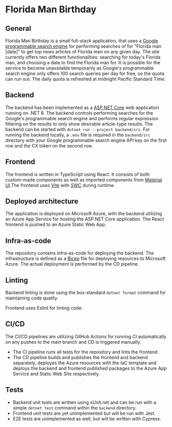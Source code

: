 # Florida Man Birthday

## General

Florida Man Birthday is a small full-stack application, that uses a [Google programmable search engine](https://programmablesearchengine.google.com/about/) for performing searches of for "Florida man \[date\]" to get top news articles of Florida men on any given day. The site currently offers two different functionalities: searching for today's Florida man, and choosing a date to find the Florida man for. It is possible for the service to become unavailable temporarily as Google's programmable search engine only offers 100 search queries per day for free, so the quota can run out. The daily quota is refreshed at midnight Pacific Standard Time.

## Backend

The backend has been implemented as a [ASP.NET Core](https://dotnet.microsoft.com/en-us/apps/aspnet) web application running on .NET 8. The backend controls performing searches for the Google's programmable search engine and performs regular expression filtering on the results to only show desirable article-type results. The backend can be started with `dotnet run --project backend/src`. For running the backend locally, a `.env` file is required in the `backend/src` directory with your Google programmable search engine API key on the first row and the CX token on the second row.

## Frontend

The frontend is written in TypeScript using React. It consists of both custom-made components as well as imported components from [Material UI](https://mui.com/).The frontend uses [Vite](https://vitejs.dev/) with [SWC](https://swc.rs/) during runtime.

## Deployed architecture

The application is deployed on Microsoft Azure, with the backend utilizing an Azure App Service for hosting the ASP.NET Core application. The React frontend is pushed to an Azure Static Web App.

## Infra-as-code

The repository contains infra-as-code for deploying the backend. The infrastructure is defined as a [Bicep](https://learn.microsoft.com/en-us/azure/azure-resource-manager/bicep/overview?tabs=bicep) file for deploying resources to Microsoft Azure. The actual deployment is performed by the CD pipeline.

## Linting

Backend linting is done using the box-standard `dotnet format` command for maintaining code quality.

Frontend uses Eslint for linting code.

## CI/CD

The CI/CD pipelines are utilizing GitHub Actions for running CI automatically on any pushes to the main branch and CD is triggered manually.

- The CI pipeline runs all tests for the repository and lints the frontend.
- The CD pipeline builds and publishes the frontend and backend separately, deployes the Azure resources with the IaC template and deploys the backend and frontend published packages to the Azure App Service and Static Web Site respectively.

## Tests

- Backend unit tests are written using xUnit.net and can be run with a simple `dotnet test` command within the `backend` directory.
- Frontend unit tests are yet unimplemented but will be run with Jest.
- E2E tests are unimplemented as well, but will be written with Cypress.
